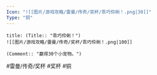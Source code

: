 ```yaml
---
Icon: "![[图片/游戏攻略/雷曼/传奇/奖杯/乖巧伶俐！.png|30]]"
Type: "铜"
---
```

```ad-common-bronze-trophy
title: (Title:: "乖巧伶俐！")
![[图片/游戏攻略/雷曼/传奇/奖杯/乖巧伶俐！.png|100]]

(Comment:: "赢得30个小宠物。")
```

#雷曼/传奇/奖杯 #奖杯 #铜
